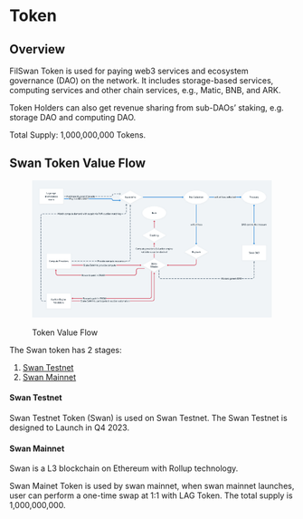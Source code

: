 # Token

## Overview

FilSwan Token is used for paying web3 services and ecosystem governance (DAO) on the network. It includes storage-based services, computing services and other chain services, e.g., Matic, BNB, and ARK.

Token Holders can also get revenue sharing from sub-DAOs’ staking, e.g. storage DAO and computing DAO.

Total Supply: 1,000,000,000 Tokens.

## Swan Token Value Flow

<figure><img src="../../.gitbook/assets/image (65).png" alt=""><figcaption><p>Token Value Flow</p></figcaption></figure>

The Swan token has 2 stages:

1. [Swan Testnet](token.md#swan-testnet-token)
2. [Swan Mainnet](token.md#swan-mainet-token)

#### Swan Testnet&#x20;

Swan Testnet Token (Swan) is used on Swan Testnet. The Swan Testnet  is designed to Launch in Q4 2023.

#### Swan Mainnet

Swan is a L3 blockchain on Ethereum with Rollup technology.

Swan Mainet Token is used by swan mainnet, when swan mainnet launches, user can perform a one-time swap at 1:1 with LAG Token. The total supply is 1,000,000,000.
